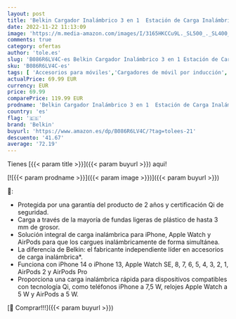 ```yaml
---
layout: post
title: 'Belkin Cargador Inalámbrico 3 en 1  Estación de Carga Inalámbrica de 7 5 W para iPhone  Apple Watch y AirPods  Base de Carga Inalámbrica para iPhone  Soporte de Carga para Apple Watch  Negro'
date: 2022-11-22 11:13:09
image: 'https://m.media-amazon.com/images/I/3165HKCCu9L._SL500_._SL400_.jpg'
comments: true
category: ofertas
author: 'tole.es'
slug: 'B086R6LV4C-es Belkin Cargador Inalámbrico 3 en 1 Estación de Carga...'
sku: 'B086R6LV4C-es'
tags: [ 'Accesorios para móviles','Cargadores de móvil por inducción','Cargadores para móviles','Comunicación móvil y accesorios','Electrónica','apple','belkin','iphone','🇪🇸', ]
actualPrice: 69.99 EUR
currency: EUR
price: 69.99
comparePrice: 119.99 EUR
prodname: 'Belkin Cargador Inalámbrico 3 en 1  Estación de Carga Inalámbrica de 7 5 W para iPhone  Apple Watch y AirPods  Base de Carga Inalámbrica para iPhone  Soporte de Carga para Apple Watch  Negro'
country: 'es'
flag: '🇪🇸'
brand: 'Belkin'
buyurl: 'https://www.amazon.es/dp/B086R6LV4C/?tag=tolees-21'
descuento: '41.67'
average: '72.19'
---
```


Tienes [{{< param title >}}]({{< param buyurl >}}) aqui!

[![{{< param prodname >}}]({{< param image >}})]({{< param buyurl >}})

🔎:

- Protegida por una garantía del producto de 2 años y certificación Qi de seguridad.
- Carga a través de la mayoría de fundas ligeras de plástico de hasta 3 mm de grosor.
- Solución integral de carga inalámbrica para iPhone, Apple Watch y AirPods para que los cargues inalámbricamente de forma simultánea.
- La diferencia de Belkin: el fabricante independiente líder en accesorios de carga inalámbrica*.
- Funciona con iPhone 14 o iPhone 13, Apple Watch SE, 8, 7, 6, 5, 4, 3, 2, 1, AirPods 2 y AirPods Pro
- Proporciona una carga inalámbrica rápida para dispositivos compatibles con tecnología Qi, como teléfonos iPhone a 7,5 W, relojes Apple Watch a 5 W y AirPods a 5 W.

[🛒 Comprar!!!]({{< param buyurl >}})

